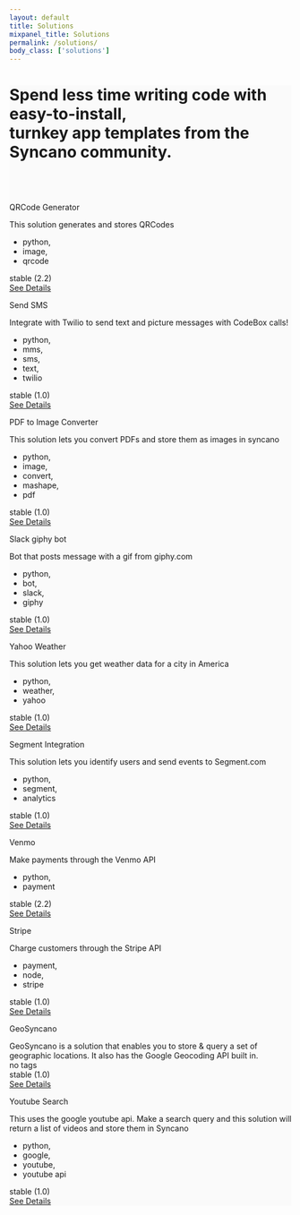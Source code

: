 ```yaml
---
layout: default
title: Solutions
mixpanel_title: Solutions
permalink: /solutions/
body_class: ['solutions']
---
```


<div class="solutions" style="background: #fafafa">
<div class="hero">
<div class="container">
<div class="info support-hero-links">
<h1>Spend less time writing code with easy-to-install, <br/>turnkey app templates from the Syncano
community.</h1>
</div>
</div>
</div>
<div class="container solution" style="padding-top: 40px">
<div class="row">
<div class="col-md-4 item-8">
<div class="solutions-item">
<div class="solutions-item-header">
<div class="solutions-item-header__column">
<p class="solutions-item__title">QRCode Generator</p>
</div>
<div class="solutions-item-header__column">
<div class="solutions-item__avatar"
style="background-image:url('https://www.gravatar.com/avatar/656abb47e589879370574da4db611bdc')"></div>
</div>
</div>
<div class="solutions-item__description">This solution generates and stores QRCodes</div>
<div class="solutions-item__meta">
<div class="solutions-item__meta__section">
<div class="solutions-item__meta__section__column">
<i class="zmdi zmdi-label solutions-item__meta__icon solutions-item__meta__icon--tags"></i>
</div>
<div class="solutions-item__meta__section__column solutions-item__meta__section__column--flex">
<ul>
<li>python,</li>
<li>image,</li>
<li>qrcode</li>
</ul>
</div>
</div>
<div class="solutions-item__meta__section">
<div class="solutions-item__meta__section__column">
<i class="zmdi zmdi-info-outline solutions-item__meta__icon solutions-item__meta__icon--version--stable"></i>
</div>
<div class="solutions-item__meta__section__column">
stable (2.2)
</div>
</div>
</div>
<div class="solutions-item-footer text-center">
<a class="solutions-item-footer__see-details-btn"
href="https://dashboard.syncano.io/#/solutions/8/edit" target="_blank">
See Details
</a>
</div>
</div>
</div>
<div class="col-md-4 item-9">
<div class="solutions-item">
<div class="solutions-item-header">
<div class="solutions-item-header__column">
<p class="solutions-item__title">Send SMS</p>
</div>
<div class="solutions-item-header__column">
<div class="solutions-item__avatar"
style="background-image:url('https://www.gravatar.com/avatar/656abb47e589879370574da4db611bdc')"></div>
</div>
</div>
<div class="solutions-item__description">Integrate with Twilio to send text and picture messages
with CodeBox calls!
</div>
<div class="solutions-item__meta">
<div class="solutions-item__meta__section">
<div class="solutions-item__meta__section__column">
<i class="zmdi zmdi-label solutions-item__meta__icon solutions-item__meta__icon--tags"></i>
</div>
<div class="solutions-item__meta__section__column solutions-item__meta__section__column--flex">
<ul>
<li>python,</li>
<li>mms,</li>
<li>sms,</li>
<li>text,</li>
<li>twilio</li>
</ul>
</div>
</div>
<div class="solutions-item__meta__section">
<div class="solutions-item__meta__section__column">
<i class="zmdi zmdi-info-outline solutions-item__meta__icon solutions-item__meta__icon--version--stable"></i>
</div>
<div class="solutions-item__meta__section__column">
stable (1.0)
</div>
</div>
</div>
<div class="solutions-item-footer text-center">
<a class="solutions-item-footer__see-details-btn"
href="https://dashboard.syncano.io/#/solutions/9/edit" target="_blank">
See Details
</a>
</div>
</div>
</div>
<div class="col-md-4 item-10">
<div class="solutions-item">
<div class="solutions-item-header">
<div class="solutions-item-header__column">
<p class="solutions-item__title">PDF to Image Converter</p>
</div>
<div class="solutions-item-header__column">
<div class="solutions-item__avatar"
style="background-image:url('https://www.gravatar.com/avatar/656abb47e589879370574da4db611bdc')"></div>
</div>
</div>
<div class="solutions-item__description">This solution lets you convert PDFs and store them as
images in syncano
</div>
<div class="solutions-item__meta">
<div class="solutions-item__meta__section">
<div class="solutions-item__meta__section__column">
<i class="zmdi zmdi-label solutions-item__meta__icon solutions-item__meta__icon--tags"></i>
</div>
<div class="solutions-item__meta__section__column solutions-item__meta__section__column--flex">
<ul>
<li>python,</li>
<li>image,</li>
<li>convert,</li>
<li>mashape,</li>
<li>pdf</li>
</ul>
</div>
</div>
<div class="solutions-item__meta__section">
<div class="solutions-item__meta__section__column">
<i class="zmdi zmdi-info-outline solutions-item__meta__icon solutions-item__meta__icon--version--stable"></i>
</div>
<div class="solutions-item__meta__section__column">
stable (1.0)
</div>
</div>
</div>
<div class="solutions-item-footer text-center">
<a class="solutions-item-footer__see-details-btn"
href="https://dashboard.syncano.io/#/solutions/10/edit" target="_blank">
See Details
</a>
</div>
</div>
</div>
</div>
<div class="row">
<div class="col-md-4 item-11">
<div class="solutions-item">
<div class="solutions-item-header">
<div class="solutions-item-header__column">
<p class="solutions-item__title">Slack giphy bot</p>
</div>
<div class="solutions-item-header__column">
<div class="solutions-item__avatar"
style="background-image:url('https://www.gravatar.com/avatar/aa38cae284defda7b972f5115850ba5a')"></div>
</div>
</div>
<div class="solutions-item__description">Bot that posts message with a gif from giphy.com</div>
<div class="solutions-item__meta">
<div class="solutions-item__meta__section">
<div class="solutions-item__meta__section__column">
<i class="zmdi zmdi-label solutions-item__meta__icon solutions-item__meta__icon--tags"></i>
</div>
<div class="solutions-item__meta__section__column solutions-item__meta__section__column--flex">
<ul>
<li>python,</li>
<li>bot,</li>
<li>slack,</li>
<li>giphy</li>
</ul>
</div>
</div>
<div class="solutions-item__meta__section">
<div class="solutions-item__meta__section__column">
<i class="zmdi zmdi-info-outline solutions-item__meta__icon solutions-item__meta__icon--version--stable"></i>
</div>
<div class="solutions-item__meta__section__column">
stable (1.0)
</div>
</div>
</div>
<div class="solutions-item-footer text-center">
<a class="solutions-item-footer__see-details-btn"
href="https://dashboard.syncano.io/#/solutions/11/edit" target="_blank">
See Details
</a>
</div>
</div>
</div>
<div class="col-md-4 item-12">
<div class="solutions-item">
<div class="solutions-item-header">
<div class="solutions-item-header__column">
<p class="solutions-item__title">Yahoo Weather</p>
</div>
<div class="solutions-item-header__column">
<div class="solutions-item__avatar"
style="background-image:url('https://www.gravatar.com/avatar/4d4c7993c7a28e1e11e6a2c3839e8be9')"></div>
</div>
</div>
<div class="solutions-item__description">This solution lets you get weather data for a city in
America
</div>
<div class="solutions-item__meta">
<div class="solutions-item__meta__section">
<div class="solutions-item__meta__section__column">
<i class="zmdi zmdi-label solutions-item__meta__icon solutions-item__meta__icon--tags"></i>
</div>
<div class="solutions-item__meta__section__column solutions-item__meta__section__column--flex">
<ul>
<li>python,</li>
<li>weather,</li>
<li>yahoo</li>
</ul>
</div>
</div>
<div class="solutions-item__meta__section">
<div class="solutions-item__meta__section__column">
<i class="zmdi zmdi-info-outline solutions-item__meta__icon solutions-item__meta__icon--version--stable"></i>
</div>
<div class="solutions-item__meta__section__column">
stable (1.0)
</div>
</div>
</div>
<div class="solutions-item-footer text-center">
<a class="solutions-item-footer__see-details-btn"
href="https://dashboard.syncano.io/#/solutions/12/edit" target="_blank">
See Details
</a>
</div>
</div>
</div>
<div class="col-md-4 item-14">
<div class="solutions-item">
<div class="solutions-item-header">
<div class="solutions-item-header__column">
<p class="solutions-item__title">Segment Integration</p>
</div>
<div class="solutions-item-header__column">
<div class="solutions-item__avatar"
style="background-image:url('https://www.gravatar.com/avatar/4d4c7993c7a28e1e11e6a2c3839e8be9')"></div>
</div>
</div>
<div class="solutions-item__description">This solution lets you identify users and send events to
Segment.com
</div>
<div class="solutions-item__meta">
<div class="solutions-item__meta__section">
<div class="solutions-item__meta__section__column">
<i class="zmdi zmdi-label solutions-item__meta__icon solutions-item__meta__icon--tags"></i>
</div>
<div class="solutions-item__meta__section__column solutions-item__meta__section__column--flex">
<ul>
<li>python,</li>
<li>segment,</li>
<li>analytics</li>
</ul>
</div>
</div>
<div class="solutions-item__meta__section">
<div class="solutions-item__meta__section__column">
<i class="zmdi zmdi-info-outline solutions-item__meta__icon solutions-item__meta__icon--version--stable"></i>
</div>
<div class="solutions-item__meta__section__column">
stable (1.0)
</div>
</div>
</div>
<div class="solutions-item-footer text-center">
<a class="solutions-item-footer__see-details-btn"
href="https://dashboard.syncano.io/#/solutions/14/edit" target="_blank">
See Details
</a>
</div>
</div>
</div>
</div>
<div class="row">
<div class="col-md-4 item-17">
<div class="solutions-item">
<div class="solutions-item-header">
<div class="solutions-item-header__column">
<p class="solutions-item__title">Venmo</p>
</div>
<div class="solutions-item-header__column">
<div class="solutions-item__avatar"
style="background-image:url('https://www.gravatar.com/avatar/b1722680238e43e7f3889d617b23073b')"></div>
</div>
</div>
<div class="solutions-item__description">Make payments through the Venmo API</div>
<div class="solutions-item__meta">
<div class="solutions-item__meta__section">
<div class="solutions-item__meta__section__column">
<i class="zmdi zmdi-label solutions-item__meta__icon solutions-item__meta__icon--tags"></i>
</div>
<div class="solutions-item__meta__section__column solutions-item__meta__section__column--flex">
<ul>
<li>python,</li>
<li>payment</li>
</ul>
</div>
</div>
<div class="solutions-item__meta__section">
<div class="solutions-item__meta__section__column">
<i class="zmdi zmdi-info-outline solutions-item__meta__icon solutions-item__meta__icon--version--stable"></i>
</div>
<div class="solutions-item__meta__section__column">
stable (2.2)
</div>
</div>
</div>
<div class="solutions-item-footer text-center">
<a class="solutions-item-footer__see-details-btn"
href="https://dashboard.syncano.io/#/solutions/17/edit" target="_blank">
See Details
</a>
</div>
</div>
</div>
<div class="col-md-4 item-18">
<div class="solutions-item">
<div class="solutions-item-header">
<div class="solutions-item-header__column">
<p class="solutions-item__title">Stripe</p>
</div>
<div class="solutions-item-header__column">
<div class="solutions-item__avatar"
style="background-image:url('https://www.gravatar.com/avatar/b1722680238e43e7f3889d617b23073b')"></div>
</div>
</div>
<div class="solutions-item__description">Charge customers through the Stripe API</div>
<div class="solutions-item__meta">
<div class="solutions-item__meta__section">
<div class="solutions-item__meta__section__column">
<i class="zmdi zmdi-label solutions-item__meta__icon solutions-item__meta__icon--tags"></i>
</div>
<div class="solutions-item__meta__section__column solutions-item__meta__section__column--flex">
<ul>
<li>payment,</li>
<li>node,</li>
<li>stripe</li>
</ul>
</div>
</div>
<div class="solutions-item__meta__section">
<div class="solutions-item__meta__section__column">
<i class="zmdi zmdi-info-outline solutions-item__meta__icon solutions-item__meta__icon--version--stable"></i>
</div>
<div class="solutions-item__meta__section__column">
stable (1.0)
</div>
</div>
</div>
<div class="solutions-item-footer text-center">
<a class="solutions-item-footer__see-details-btn"
href="https://dashboard.syncano.io/#/solutions/18/edit" target="_blank">
See Details
</a>
</div>
</div>
</div>
<div class="col-md-4 item-27">
<div class="solutions-item">
<div class="solutions-item-header">
<div class="solutions-item-header__column">
<p class="solutions-item__title">GeoSyncano</p>
</div>
<div class="solutions-item-header__column">
<div class="solutions-item__avatar"
style="background-image:url('https://www.gravatar.com/avatar/b1722680238e43e7f3889d617b23073b')"></div>
</div>
</div>
<div class="solutions-item__description">GeoSyncano is a solution that enables you to store & query
a set of geographic locations. It also has the Google Geocoding API built in.
</div>
<div class="solutions-item__meta">
<div class="solutions-item__meta__section">
<div class="solutions-item__meta__section__column">
<i class="zmdi zmdi-label solutions-item__meta__icon solutions-item__meta__icon--tags"></i>
</div>
<div class="solutions-item__meta__section__column solutions-item__meta__section__column--flex">
no tags
</div>
</div>
<div class="solutions-item__meta__section">
<div class="solutions-item__meta__section__column">
<i class="zmdi zmdi-info-outline solutions-item__meta__icon solutions-item__meta__icon--version--stable"></i>
</div>
<div class="solutions-item__meta__section__column">
stable (1.0)
</div>
</div>
</div>
<div class="solutions-item-footer text-center">
<a class="solutions-item-footer__see-details-btn"
href="https://dashboard.syncano.io/#/solutions/27/edit" target="_blank">
See Details
</a>
</div>
</div>
</div>
</div>
<div class="row">
<div class="col-md-4 item-30">
<div class="solutions-item">
<div class="solutions-item-header">
<div class="solutions-item-header__column">
<p class="solutions-item__title">Youtube Search</p>
</div>
<div class="solutions-item-header__column">
<div class="solutions-item__avatar"
style="background-image:url('https://www.gravatar.com/avatar/656abb47e589879370574da4db611bdc')"></div>
</div>
</div>
<div class="solutions-item__description">This uses the google youtube api. Make a search query and
this solution will return a list of videos and store them in Syncano
</div>
<div class="solutions-item__meta">
<div class="solutions-item__meta__section">
<div class="solutions-item__meta__section__column">
<i class="zmdi zmdi-label solutions-item__meta__icon solutions-item__meta__icon--tags"></i>
</div>
<div class="solutions-item__meta__section__column solutions-item__meta__section__column--flex">
<ul>
<li>python,</li>
<li>google,</li>
<li>youtube,</li>
<li>youtube api</li>
</ul>
</div>
</div>
<div class="solutions-item__meta__section">
<div class="solutions-item__meta__section__column">
<i class="zmdi zmdi-info-outline solutions-item__meta__icon solutions-item__meta__icon--version--stable"></i>
</div>
<div class="solutions-item__meta__section__column">
stable (1.0)
</div>
</div>
</div>
<div class="solutions-item-footer text-center">
<a class="solutions-item-footer__see-details-btn"
href="https://dashboard.syncano.io/#/solutions/30/edit" target="_blank">
See Details
</a>
</div>
</div>
</div>
</div>
</div>
</div>